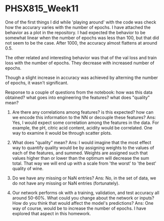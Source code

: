 # PHSX815_Week11

One of the first things I did while 'playing around' with the code was check how the accurary varies with the number of epochs. I have attached the behavior as a plot in the repository. I had expected the behavior to be somewhat linear when the number of epochs was less than 100, but that did not seem to be the case. After 1000, the accuracy almost flattens at around 0.5.

The other related and interesting behavior was that of the val loss and train loss with the number of epochs. They decrease with increased number of epochs.

Though a slight increase in accuracy was achieved by alterning the number of epochs, it wasn't significant.

Response to a couple of questions from the notebook:
how was this data obtained? what goes into engineering the features? what does "quality" mean?
1. Are there any correlations among features? is this expected? how can we encode this information to the NN or decouple these features?
Ans: Yes, I would expect some correlation among the features in the data. For example, the pH, citric acid content, acidity would be correlated. One way to examine it would be through scatter plots.

2. What does "quality" mean?
Ans: I would imagine that the most effect way to quantify quality would be by assigning weights to the values of each of the features, and summed. Weights are assigned such that values higher than or lower than the optimum will decrease the sum total. That way we will end up with a scale from 'the worst' to 'the best' quality of wine.

3. Do we have any missing or NaN entries?
Ans: No, in the set of data, we do not have any missing or NaN entries (fortunately).

4. Our network performs ok with a training, validation, and test accuracy all around 50-60%. What could you change about the network or inputs? How do you think that would affect the model's predictions?
Ans: One way of course, would be to increase the number of epochs. I have explored that aspect in this homework.
